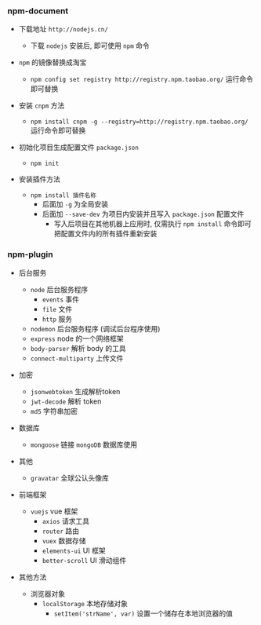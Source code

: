 ### npm-document

* 下载地址 `http://nodejs.cn/`
    * 下载 `nodejs` 安装后, 即可使用 `npm` 命令

* `npm` 的镜像替换成淘宝
    * `npm config set registry http://registry.npm.taobao.org/` 运行命令即可替换

* 安装 `cnpm` 方法
    * `npm install cnpm -g --registry=http://registry.npm.taobao.org/` 运行命令即可替换

* 初始化项目生成配置文件 `package.json`
    * `npm init`

* 安装插件方法
    * `npm install 插件名称`
        * 后面加 `-g` 为全局安装
        * 后面加 `--save-dev` 为项目内安装并且写入 `package.json` 配置文件
            * 写入后项目在其他机器上应用时, 仅需执行 `npm install` 命令即可把配置文件内的所有插件重新安装 

### npm-plugin

* 后台服务
    * `node` 后台服务程序
        * `events` 事件
        * `file` 文件
        * `http` 服务
    * `nodemon` 后台服务程序 (调试后台程序使用)
    * `express` node 的一个网络框架
    * `body-parser` 解析 body 的工具
    * `connect-multiparty` 上传文件
    
* 加密
    * `jsonwebtoken` 生成解析token
    * `jwt-decode` 解析 token
    * `md5` 字符串加密

* 数据库
    * `mongoose` 链接 `mongoDB` 数据库使用

* 其他
    * `gravatar` 全球公认头像库

* 前端框架
    * `vuejs` vue 框架 
        * `axios` 请求工具
        * `router` 路由
        * `vuex` 数据存储
        * `elements-ui` UI 框架
        * `better-scroll` UI 滑动组件
        
* 其他方法
    * 浏览器对象
        * `localStorage` 本地存储对象
            * `setItem('strName', var)` 设置一个储存在本地浏览器的值